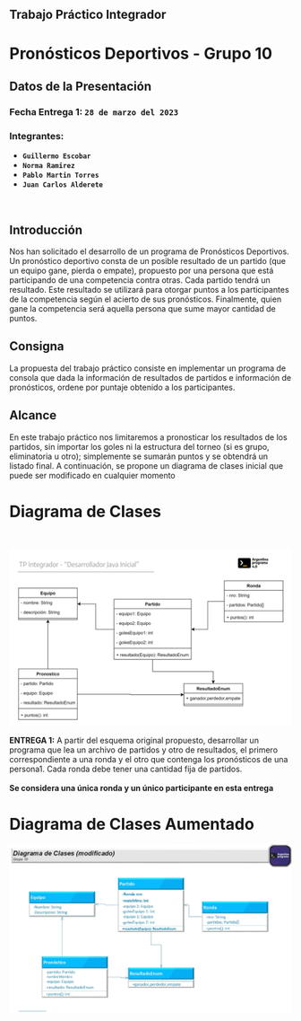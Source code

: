 ## Trabajo Práctico Integrador
# __Pronósticos Deportivos - Grupo 10__
## __Datos de la Presentación__

### Fecha Entrega 1: `28 de marzo del 2023`
### Integrantes:  
* __`Guillermo Escobar`__
* __`Norma Ramirez`__
* __`Pablo Martin Torres`__
* __`Juan Carlos Alderete `__

<br>


## Introducción
Nos han solicitado el desarrollo de un programa de Pronósticos Deportivos.
Un pronóstico deportivo consta de un posible resultado de un partido (que un equipo gane,
pierda o empate), propuesto por una persona que está participando de una competencia
contra otras.
Cada partido tendrá un resultado. Este resultado se utilizará para otorgar puntos a los
participantes de la competencia según el acierto de sus pronósticos.
Finalmente, quien gane la competencia será aquella persona que sume mayor cantidad de
puntos.
## Consigna
La propuesta del trabajo práctico consiste en implementar un programa de consola que dada
la información de resultados de partidos e información de pronósticos, ordene por puntaje
obtenido a los participantes.
## Alcance
En este trabajo práctico nos limitaremos a pronosticar los resultados de los partidos, sin
importar los goles ni la estructura del torneo (si es grupo, eliminatoria u otro); simplemente se
sumarán puntos y se obtendrá un listado final.
A continuación, se propone un diagrama de clases inicial que puede ser modificado en
cualquier momento


# __Diagrama de Clases__ 
<br>
<p align="center">
  <img  src="./assets/clases.png" />
</p>


 
__ENTREGA 1:__ A partir del esquema original propuesto, desarrollar un programa que lea un archivo de
partidos y otro de resultados, el primero correspondiente a una ronda y el otro que contenga
los pronósticos de una persona1. Cada ronda debe tener una cantidad fija de partidos.
<br> <br>
__Se considera una única ronda y un único participante en esta entrega__
<br>
# __Diagrama de Clases Aumentado__ 
<p align="center">
  <img  src="./assets/dibujo1.jpg" />
</p>




